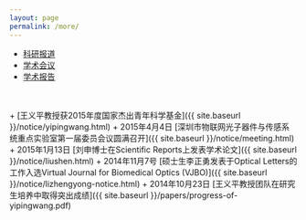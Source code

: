 ```yaml
---
layout: page
permalink: /more/
---
```


<div class="navbar center third">
<ul>
    <li class="active"><a href="{{ "/more" | prepend: site.baseurl }}">科研报道</a></li>
    <li><a href="{{ "/aca-conf" | prepend: "/more" | prepend: site.baseurl }}">学术会议</a></li>
    <li><a href="{{ "/visitor" | prepend: "/more" | prepend: site.baseurl }}">学术报告</a></li>
</ul>
</div>

<br>
<br>
+ [王义平教授获2015年度国家杰出青年科学基金]({{ site.baseurl }}/notice/yipingwang.html)
+ 2015年4月4日
  [深圳市物联网光子器件与传感系统重点实验室第一届委员会议圆满召开]({{ site.baseurl }}/notice/meeting.html)
+ 2015年1月13日
  [刘申博士在Scientific Reports上发表学术论文]({{ site.baseurl }}/notice/liushen.html)
+ 2014年11月7号
  [硕士生李正勇发表于Optical Letters的工作入选Virtual Journal for Biomedical Optics (VJBO)]({{ site.baseurl }}/notice/lizhengyong-notice.html)
+ 2014年10月23日
  [王义平教授团队在研究生培养中取得突出成绩]({{ site.baseurl }}/papers/progress-of-yipingwang.pdf)
